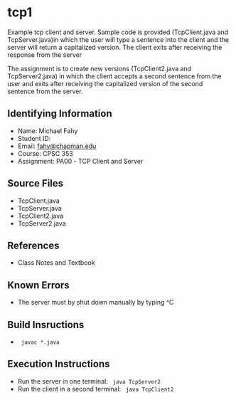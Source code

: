 # tcp1

Example tcp client and server.
Sample code is provided (TcpClient.java and TcpServer.java)in which 
the user will type a sentence into the client and the server will 
return a capitalized version.  The client exits after receiving
the response from the server

The assignment is to create new versions (TcpClient2.java and TcpServer2.java)
in which the client accepts a second sentence from the user and exits 
after receiving the capitalized version of the second sentence from the server.

## Identifying Information

* Name: Michael Fahy
* Student ID: 
* Email: fahy@chapman.edu
* Course: CPSC 353
* Assignment: PA00 - TCP Client and Server

## Source Files

* TcpClient.java
* TcpServer.java
* TcpClient2.java
* TcpServer2.java

## References

* Class Notes and Textbook

## Known Errors

* The server must by shut down manually by typing ^C

## Build Insructions

* <code> javac *.java </code>

## Execution Instructions

* Run the server in one terminal: <code> java TcpServer2 </code>
* Run the client in a second terminal: <code> java TcpClient2 </code>

